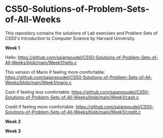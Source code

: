 # CS50-Solutions-of-Problem-Sets-of-All-Weeks

This repository contains the solutions of Lab exercises and Problem Sets of CS50's Introduction to Computer Science by Harvard University.

**Week 1**

Hello: https://github.com/sajanpoudel/CS50-Solutions-of-Problem-Sets-of-All-Weeks/blob/main/Week1/hello.c

This version of Mario if feeling more comfortable: https://github.com/sajanpoudel/CS50-Solutions-of-Problem-Sets-of-All-Weeks/blob/main/Week1/mario.c

Cash if feeling less comfortable:  https://github.com/sajanpoudel/CS50-Solutions-of-Problem-Sets-of-All-Weeks/blob/main/Week1/cash.c

Credit if feeling more comfortable:  https://github.com/sajanpoudel/CS50-Solutions-of-Problem-Sets-of-All-Weeks/blob/main/Week1/credit.c


**Week 2**

**Week 3**


